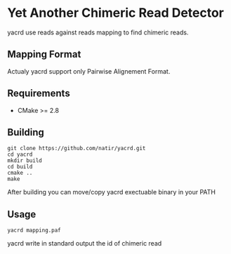 # Yet Another Chimeric Read Detector

yacrd use reads against reads mapping to find chimeric reads.


## Mapping Format

Actualy yacrd support only Pairwise Alignement Format.


## Requirements

- CMake >= 2.8


## Building

```
git clone https://github.com/natir/yacrd.git
cd yacrd
mkdir build
cd build
cmake ..
make
```

After building you can move/copy yacrd exectuable binary in your PATH


## Usage

```
yacrd mapping.paf
```

yacrd write in standard output the id of chimeric read
